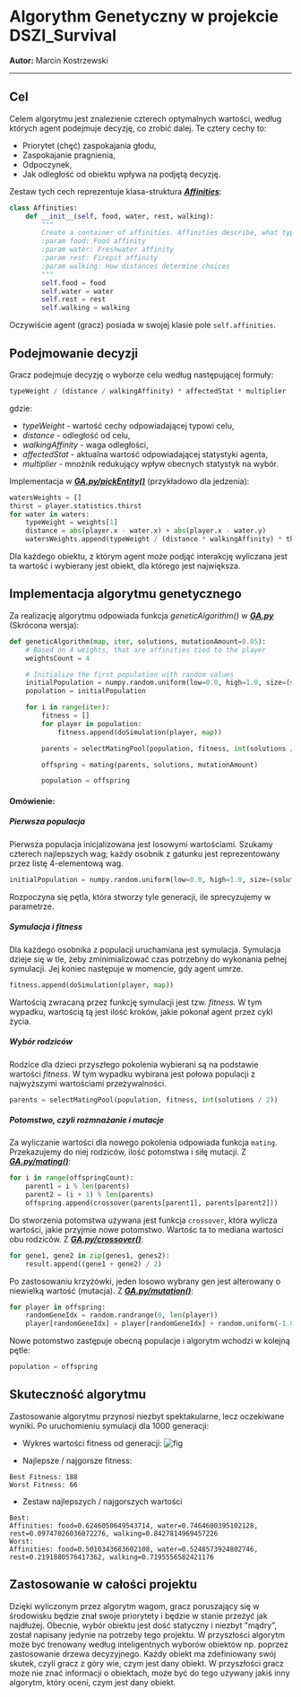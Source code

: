 # Algorythm Genetyczny w projekcie DSZI_Survival
**Autor:** Marcin Kostrzewski

---
## Cel
Celem algorytmu jest znalezienie czterech optymalnych wartości, według których
agent podejmuje decyzję, co zrobić dalej. Te cztery cechy to:
* Priorytet (chęć) zaspokajania głodu,
* Zaspokajanie pragnienia,
* Odpoczynek,
* Jak odległość od obiektu wpływa na podjętą decyzję.

Zestaw tych cech reprezentuje klasa-struktura **[*Affinities*](https://git.wmi.amu.edu.pl/s444409/DSZI_Survival/src/master/src/AI/Affinities.py)**:
```python
class Affinities:
    def __init__(self, food, water, rest, walking):
        """
        Create a container of affinities. Affinities describe, what type of entities a player prioritizes.
        :param food: Food affinity
        :param water: Freshwater affinity
        :param rest: Firepit affinity
        :param walking: How distances determine choices
        """
        self.food = food
        self.water = water
        self.rest = rest
        self.walking = walking
```

Oczywiście agent (gracz) posiada w swojej klasie pole ``self.affinities``.

## Podejmowanie decyzji

Gracz podejmuje decyzję o wyborze celu według następującej formuły:
```python
typeWeight / (distance / walkingAffinity) * affectedStat * multiplier
```
gdzie:
* *typeWeight* - wartość cechy odpowiadającej typowi celu,
* *distance* - odległość od celu,
* *walkingAffinity* - waga odległości,
* *affectedStat* - aktualna wartość odpowiadającej statystyki agenta,
* *multiplier* - mnożnik redukujący wpływ obecnych statystyk na wybór.

Implementacja w **[*GA.py/pickEntity()*](https://git.wmi.amu.edu.pl/s444409/DSZI_Survival/src/master/src/AI/GA.py)** (przykładowo dla jedzenia):
```python
watersWeights = []
thirst = player.statistics.thirst
for water in waters:
    typeWeight = weights[1]
    distance = abs(player.x - water.x) + abs(player.x - water.y)
    watersWeights.append(typeWeight / (distance * walkingAffinity) * thirst * 0.01)
```

Dla każdego obiektu, z którym agent może podjąć interakcję wyliczana jest ta wartość
i wybierany jest obiekt, dla którego jest największa.

## Implementacja algorytmu genetycznego

Za realizację algorytmu odpowiada funkcja *geneticAlgorithm()* w **[*GA.py*](https://git.wmi.amu.edu.pl/s444409/DSZI_Survival/src/master/src/AI/GA.py)** (Skrócona wersja):
```python
def geneticAlgorithm(map, iter, solutions, mutationAmount=0.05):
    # Based on 4 weights, that are affinities tied to the player
    weightsCount = 4

    # Initialize the first population with random values
    initialPopulation = numpy.random.uniform(low=0.0, high=1.0, size=(solutions, weightsCount))
    population = initialPopulation

    for i in range(iter):
        fitness = []
        for player in population:
            fitness.append(doSimulation(player, map))

        parents = selectMatingPool(population, fitness, int(solutions / 2))

        offspring = mating(parents, solutions, mutationAmount)

        population = offspring
```

#### Omówienie:

##### Pierwsza populacja
Pierwsza populacja inicjalizowana jest losowymi wartościami. Szukamy
czterech najlepszych wag; każdy osobnik z gatunku jest reprezentowany przez
listę 4-elementową wag.

```python
initialPopulation = numpy.random.uniform(low=0.0, high=1.0, size=(solutions, weightsCount))
```

Rozpoczyna się pętla, która stworzy tyle generacji, ile sprecyzujemy w parametrze.

##### Symulacja i *fitness*

Dla każdego osobnika z populacji uruchamiana jest symulacja. Symulacja dzieje się w tle,
żeby zminimializować czas potrzebny do wykonania pełnej symulacji. Jej koniec następuje w momencie,
gdy agent umrze. 
```python
fitness.append(doSimulation(player, map))
```

Wartością zwracaną przez funkcję symulacji jest tzw. *fitness*. W tym wypadku,
wartością tą jest ilość kroków, jakie pokonał agent przez cykl życia.

##### Wybór rodziców

Rodzice dla dzieci przyszłego pokolenia wybierani są na podstawie wartości
*fitness*. W tym wypadku wybirana jest połowa populacji z najwyższymi wartościami przeżywalności.
```python
parents = selectMatingPool(population, fitness, int(solutions / 2))
```

##### Potomstwo, czyli rozmnażanie i mutacje

Za wyliczanie wartości dla nowego pokolenia odpowiada funkcja ``mating``. Przekazujemy do niej rodziców, ilość potomstwa
i siłę mutacji. Z **[*GA.py/mating()*](https://git.wmi.amu.edu.pl/s444409/DSZI_Survival/src/master/src/AI/GA.py)**:
```python
for i in range(offspringCount):
    parent1 = i % len(parents)
    parent2 = (i + 1) % len(parents)
    offspring.append(crossover(parents[parent1], parents[parent2]))
```

Do stworzenia potomstwa używana jest funkcja ``crossover``, która wylicza wartości, jakie przyjmie nowe potomstwo.
Wartośc ta to mediana wartości obu rodziców. Z **[*GA.py/crossover()*](https://git.wmi.amu.edu.pl/s444409/DSZI_Survival/src/master/src/AI/GA.py)**:
```python
for gene1, gene2 in zip(genes1, genes2):
    result.append((gene1 + gene2) / 2)
```
Po zastosowaniu krzyżówki, jeden losowo wybrany gen jest alterowany o niewielką wartość (mutacja). Z **[*GA.py/mutation()*](https://git.wmi.amu.edu.pl/s444409/DSZI_Survival/src/master/src/AI/GA.py)**:
```python
for player in offspring:
    randomGeneIdx = random.randrange(0, len(player))
    player[randomGeneIdx] = player[randomGeneIdx] + random.uniform(-1.0, 1.0) * mutationAmount
```

Nowe potomstwo zastępuje obecną populacje i algorytm wchodzi w kolejną pętle:
```python
population = offspring
```

## Skuteczność algorytmu

Zastosowanie algorytmu przynosi niezbyt spektakularne, lecz oczekiwane wyniki. Po uruchomieniu symulacji
dla 1000 generacji:
* Wykres wartości fitness od generacji:
![fig](https://git.wmi.amu.edu.pl/s444409/DSZI_Survival/raw/master/data/images/exampleFitness.png)

* Najlepsze / najgorsze fitness:
```
Best Fitness: 188
Worst Fitness: 66
```

* Zestaw najlepszych / najgorszych wartości
```
Best:
Affinities: food=0.6246050649543714, water=0.7464600395102128, rest=0.09747026036072276, walking=0.8427814969457226
Worst:
Affinities: food=0.5010343683602108, water=0.5248573924802746, rest=0.2191880576417362, walking=0.7195556582421176
```

## Zastosowanie w całości projektu
Dzięki wyliczonym przez algorytm wagom, gracz poruszający się w środowisku będzie znał swoje priorytety i będzie w stanie
przeżyć jak najdłużej. Obecnie, wybór obiektu jest dość statyczny i niezbyt "mądry", został napisany jedynie
na potrzeby tego projektu. W przyszłości algorytm może być trenowany według inteligentnych wyborów obiektów np. poprzez zastosowanie
drzewa decyzyjnego. Każdy obiekt ma zdefiniowany swój skutek, czyli gracz z góry wie, czym jest dany obiekt. W przyszłości
gracz może nie znać informacji o obiektach, może być do tego używany jakiś inny algorytm, który oceni,
czym jest dany obiekt.